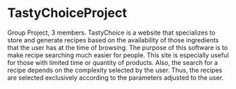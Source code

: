 # TastyChoiceProject
Group Project, 3 members.
TastyChoice is a website that specializes to store and generate recipes based on the availability of those ingredients that the user has at the time of browsing. The purpose of this software is to make recipe searching much easier for people. This site is especially useful for those with limited time or quantity of products. Also, the search for a recipe depends on the complexity selected by the user. Thus, the recipes are selected exclusively according to the parameters adjusted to the user.
